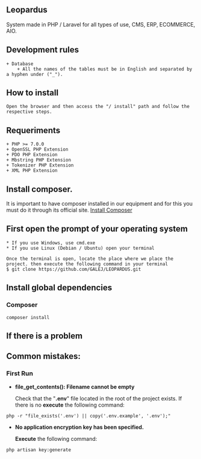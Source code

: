 ## Leopardus
System made in PHP / Laravel for all types of use, CMS, ERP, ECOMMERCE, AIO. 

## Development rules
	+ Database
		+ All the names of the tables must be in English and separated by a hyphen under ("_").

## How to install
	Open the browser and then access the "/ install" path and follow the respective steps.

## Requeriments
	+ PHP >= 7.0.0
	+ OpenSSL PHP Extension
	+ PDO PHP Extension
	+ Mbstring PHP Extension
	+ Tokenizer PHP Extension
	+ XML PHP Extension

## Install composer.
It is important to have composer installed in our equipment and for this you must do it through its official site.
[Install Composer](https://getcomposer.org/doc/00-intro.md#installation-linux-unix-osx)

## First open the prompt of your operating system
	* If you use Windows, use cmd.exe
	* If you use Linux (Debian / Ubuntu) open your terminal

	Once the terminal is open, locate the place where we place the project. then execute the following command in your terminal
	$ git clone https://github.com/GALEJ/LEOPARDUS.git

## Install global dependencies

### Composer 

```
composer install
```

## If there is a problem
## Common mistakes:

### **First Run**

* **file_get_contents(): Filename cannot be empty**

	Check that the "**.env**" file located in the root of the project exists.
	If there is no **execute** the following command:

```
php -r "file_exists('.env') || copy('.env.example', '.env');"
```

* **No application encryption key has been specified.**
	
	**Execute** the following command:

```
php artisan key:generate
```

